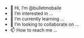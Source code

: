 - 👋 Hi, I’m @bulletmobaile
- 👀 I’m interested in ...
- 🌱 I’m currently learning ...
- 💞️ I’m looking to collaborate on ...
- 📫 How to reach me ...

<!---
bulletmobaile/bulletmobaile is a ✨ special ✨ repository because its `README.md` (this file) appears on your GitHub profile.
You can click the Preview link to take a look at your changes.
--->
